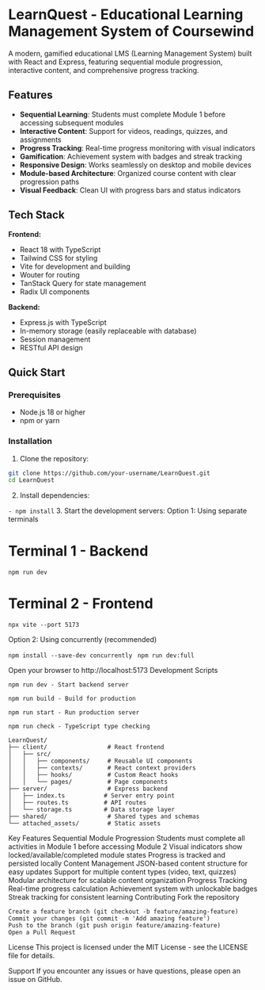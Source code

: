 # LearnQuest - Educational Learning Management System of Coursewind

A modern, gamified educational LMS (Learning Management System) built with React and Express, featuring sequential module progression, interactive content, and comprehensive progress tracking.

## Features

- **Sequential Learning**: Students must complete Module 1 before accessing subsequent modules
- **Interactive Content**: Support for videos, readings, quizzes, and assignments
- **Progress Tracking**: Real-time progress monitoring with visual indicators
- **Gamification**: Achievement system with badges and streak tracking
- **Responsive Design**: Works seamlessly on desktop and mobile devices
- **Module-based Architecture**: Organized course content with clear progression paths
- **Visual Feedback**: Clean UI with progress bars and status indicators

## Tech Stack

**Frontend:**
- React 18 with TypeScript
- Tailwind CSS for styling
- Vite for development and building
- Wouter for routing
- TanStack Query for state management
- Radix UI components

**Backend:**
- Express.js with TypeScript
- In-memory storage (easily replaceable with database)
- Session management
- RESTful API design

## Quick Start

### Prerequisites
- Node.js 18 or higher
- npm or yarn

### Installation

1. Clone the repository:
```bash
git clone https://github.com/your-username/LearnQuest.git
cd LearnQuest
```
2. Install dependencies:

  ```- npm install```
3. Start the development servers:
Option 1: Using separate terminals

# Terminal 1 - Backend
```npm run dev```
# Terminal 2 - Frontend
```npx vite --port 5173```

Option 2: Using concurrently (recommended)

```npm install --save-dev concurrently```
  ``` npm run dev:full```


Open your browser to http://localhost:5173
Development Scripts

```npm run dev - Start backend server```

```npm run build - Build for production```

```npm run start - Run production server```

```npm run check - TypeScript type checking```

```Project Structure
LearnQuest/
├── client/                 # React frontend
│   ├── src/
│   │   ├── components/     # Reusable UI components
│   │   ├── contexts/       # React context providers
│   │   ├── hooks/          # Custom React hooks
│   │   └── pages/          # Page components
├── server/                 # Express backend
│   ├── index.ts           # Server entry point
│   ├── routes.ts          # API routes
│   └── storage.ts         # Data storage layer
├── shared/                 # Shared types and schemas
└── attached_assets/        # Static assets
```

Key Features
Sequential Module Progression
Students must complete all activities in Module 1 before accessing Module 2
Visual indicators show locked/available/completed module states
Progress is tracked and persisted locally
Content Management
JSON-based content structure for easy updates
Support for multiple content types (video, text, quizzes)
Modular architecture for scalable content organization
Progress Tracking
Real-time progress calculation
Achievement system with unlockable badges
Streak tracking for consistent learning
Contributing
Fork the repository
```
Create a feature branch (git checkout -b feature/amazing-feature)
Commit your changes (git commit -m 'Add amazing feature')
Push to the branch (git push origin feature/amazing-feature)
Open a Pull Request
```
License
This project is licensed under the MIT License - see the LICENSE file for details.

Support
If you encounter any issues or have questions, please open an issue on GitHub.
